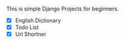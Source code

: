This is simple Django Projects for beginners.

- [x] English Dictionary
- [x] Todo List
- [x] Url Shortner
